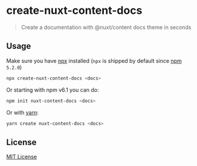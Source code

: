 # create-nuxt-content-docs

> Create a documentation with @nuxt/content docs theme in seconds

## Usage

Make sure you have [npx](https://www.npmjs.com/package/npx) installed (`npx` is shipped by default since [npm](https://www.npmjs.com/get-npm) `5.2.0`)

```bash
npx create-nuxt-content-docs <docs>
```

Or starting with npm v6.1 you can do:

```bash
npm init nuxt-content-docs <docs>
```

Or with [yarn](https://yarnpkg.com/en/):

```bash
yarn create nuxt-content-docs <docs>
```

## License

[MIT License](../../LICENSE)
